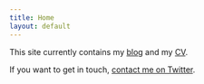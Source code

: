 ```yaml
---
title: Home
layout: default
---
```


This site currently contains my [blog](/blog/) and my [CV](/CV/).

If you want to get in touch, [contact me on Twitter](https://twitter.com/millipz).
